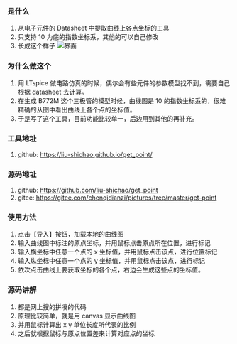 ### 是什么
1. 从电子元件的 Datasheet 中提取曲线上各点坐标的工具
2. 只支持 10 为底的指数坐标系，其他的可以自己修改
3. 长成这个样子
![界面](https://gitee.com/chenqidianzi/pictures/raw/master/get-point/demo.png)


### 为什么做这个
1. 用 LTspice 做电路仿真的时候，偶尔会有些元件的参数模型找不到，需要自己根据 datasheet 去计算。
2. 在生成 B772M 这个三极管的模型时候，曲线图是 10 的指数坐标系的，很难精确的从图中看出曲线上各个点的坐标值。
3. 于是写了这个工具，目前功能比较单一，后边用到其他的再补充。

### 工具地址
1. github: https://liu-shichao.github.io/get_point/

### 源码地址
1. github: https://github.com/liu-shichao/get_point
2. gitee: https://gitee.com/chenqidianzi/pictures/tree/master/get-point


### 使用方法
1. 点击【导入】按钮，加载本地的曲线图
2. 输入曲线图中标注的原点坐标，并用鼠标点击原点所在位置，进行标记
3. 输入横坐标中任意一个点的 x 坐标值，并用鼠标点击该点，进行位置标记
4. 输入纵坐标中任意一个点的 y 坐标值，并用鼠标点击该点，进行标记
5. 依次点击曲线上要获取坐标的各个点，右边会生成这些点的坐标值。

### 源码讲解
1. 都是网上搜的拼凑的代码
2. 原理比较简单，就是用 canvas 显示曲线图
3. 并用鼠标计算出 x y 单位长度所代表的比例
4. 之后就根据鼠标与原点位置差来计算对应点的坐标